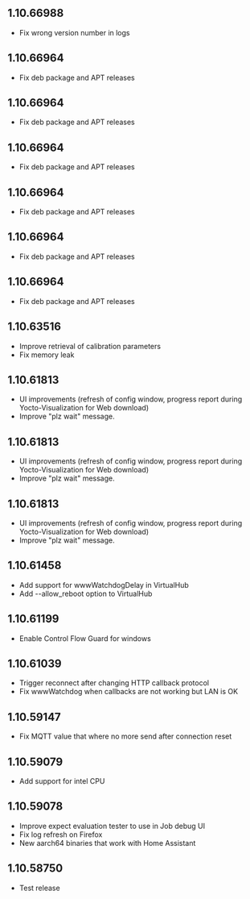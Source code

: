 ## 1.10.66988

- Fix wrong version number in logs


## 1.10.66964

- Fix deb package and APT releases


## 1.10.66964

- Fix deb package and APT releases


## 1.10.66964

- Fix deb package and APT releases


## 1.10.66964

- Fix deb package and APT releases


## 1.10.66964

- Fix deb package and APT releases


## 1.10.66964

- Fix deb package and APT releases


## 1.10.63516

- Improve retrieval of calibration parameters
- Fix memory leak


## 1.10.61813

- UI improvements (refresh of config window, progress report during Yocto-Visualization for Web download)
- Improve "plz wait" message.


## 1.10.61813

- UI improvements (refresh of config window, progress report during Yocto-Visualization for Web download)
- Improve "plz wait" message.


## 1.10.61813

- UI improvements (refresh of config window, progress report during Yocto-Visualization for Web download)
- Improve "plz wait" message.


## 1.10.61458

- Add support for wwwWatchdogDelay in VirtualHub
- Add --allow_reboot option to VirtualHub


## 1.10.61199

- Enable Control Flow Guard for windows


## 1.10.61039

- Trigger reconnect after changing HTTP callback protocol
- Fix wwwWatchdog when callbacks are not working but LAN is OK


<!-- https://developers.home-assistant.io/docs/add-ons/presentation#keeping-a-changelog -->

## 1.10.59147

- Fix MQTT value that where no more send after connection reset

## 1.10.59079

- Add support for intel CPU

## 1.10.59078

- Improve expect evaluation tester to use in Job debug UI
- Fix log refresh on Firefox
- New aarch64 binaries that work with Home Assistant

## 1.10.58750

- Test release
